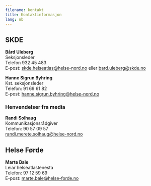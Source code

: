 ```yaml
---
filename: kontakt
title: Kontaktinformasjon
lang: nb
---
```


## SKDE

**Bård Uleberg**  
Seksjonsleder  
Telefon 932 45 483  
E-post: skde.helseatlas@helse-nord.no eller bard.uleberg@skde.no

**Hanne Sigrun Byhring**  
Kst. seksjonsleder  
Telefon: 91 69 61 82  
E-post: hanne.sigrun.byhring@helse-nord.no

### Henvendelser fra media

**Randi Solhaug**  
Kommunikasjonsrådgiver  
Telefon: 90 57 09 57  
randi.merete.solhaug@helse-nord.no

## Helse Førde

**Marte Bale**  
Leiar helseatlastenesta  
Telefon: 97 12 59 69  
E-post: marte.bale@helse-forde.no
